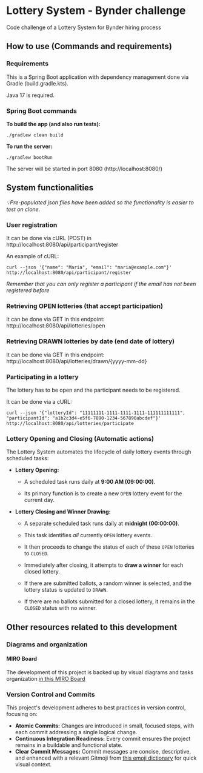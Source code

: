 # Lottery System - Bynder challenge
Code challenge of a Lottery System for Bynder hiring process

## How to use (Commands and requirements)

### Requirements
This is a Spring Boot application with dependency management done via Gradle (build.gradle.kts).

Java 17 is required.

### Spring Boot commands
**To build the app (and also run tests):** 

`./gradlew clean build`

**To run the server:** 

`./gradlew bootRun`

The server will be started in port 8080 (http://localhost:8080/)

## System functionalities

_💡Pre-populated json files have been added so the functionality is easier to test on clone._

### User registration

It can be done via cURL (POST) in  http://localhost:8080/api/participant/register

An example of cURL:

`
curl --json '{"name": "Maria", "email": "maria@example.com"}' http://localhost:8080/api/participant/register
`

_Remember that you can only register a participant if the email has not been registered before_

### Retrieving OPEN lotteries (that accept participation)

It can be done via GET in this endpoint: http://localhost:8080/api/lotteries/open

### Retrieving DRAWN lotteries by date (end date of lottery)
It can be done via GET in this endpoint: http://localhost:8080/api/lotteries/drawn/{yyyy-mm-dd}

### Participating in a lottery
The lottery has to be open and the participant needs to be registered.

It can be done via a cURL:

`
curl --json '{"lotteryId": "11111111-1111-1111-1111-111111111111", "participantId": "a1b2c3d4-e5f6-7890-1234-567890abcdef"}' http://localhost:8080/api/lotteries/participate
`

### Lottery Opening and Closing (Automatic actions)

The Lottery System automates the lifecycle of daily lottery events through scheduled tasks:

* **Lottery Opening:**

    * A scheduled task runs daily at **9:00 AM (09:00:00)**.

    * Its primary function is to create a new `OPEN` lottery event for the current day.


* **Lottery Closing and Winner Drawing:**

    * A separate scheduled task runs daily at **midnight (00:00:00)**.

    * This task identifies *all* currently `OPEN` lottery events.

    * It then proceeds to change the status of each of these `OPEN` lotteries to `CLOSED`.

    * Immediately after closing, it attempts to **draw a winner** for each closed lottery.

    * If there are submitted ballots, a random winner is selected, and the lottery status is updated to `DRAWN`.

    * If there are no ballots submitted for a closed lottery, it remains in the `CLOSED` status with no winner.

## Other resources related to this development

### Diagrams and organization
#### MIRO Board
The development of this project is backed up by visual diagrams and tasks organization
[in this MIRO Board](https://miro.com/app/board/uXjVIkTX1yU=/?share_link_id=960275875808)

### Version Control and Commits

This project's development adheres to best practices in version control, focusing on:

* **Atomic Commits:** Changes are introduced in small, focused steps, with each commit addressing a single logical change.
* **Continuous Integration Readiness:** Every commit ensures the project remains in a buildable and functional state.
* **Clear Commit Messages:** Commit messages are concise, descriptive, and enhanced with a relevant Gitmoji from [this emoji dictionary](https://gitmoji.dev/) for quick visual context.